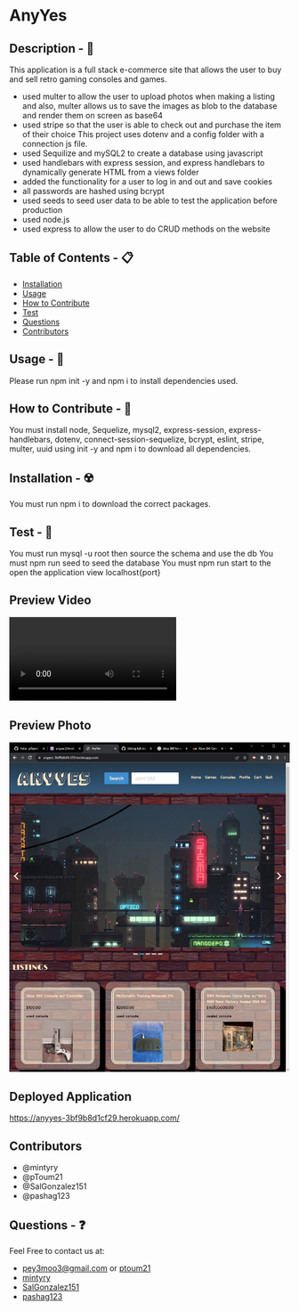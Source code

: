 # AnyYes

## Description - 💠
This application is a full stack e-commerce site that allows the user to buy and sell retro gaming consoles and games.
* used multer to allow the user to upload photos when making a listing and also, multer allows us to save the images as blob to the database and render them on screen as base64
* used stripe so that the user is able to check out and purchase the item of their choice
This project uses dotenv and a config folder with a connection js file.
* used Sequilize and mySQL2 to create a database using javascript
* used handlebars with express session, and express handlebars to dynamically generate HTML from a views folder
* added the functionality for a user to log in and out and save cookies
* all passwords are hashed using bcrypt
* used seeds to seed user data to be able to test the application before production
* used node.js
* used express to allow the user to do CRUD methods on the website


## Table of Contents - 📋
* [Installation](#installation---☢️)
* [Usage](#usage---💎)
* [How to Contribute](#how-to-contribute---🍴)
* [Test](#test---🧪)
* [Questions](#questions---❓)
* [Contributors](#contriubutors)

## Usage - 💎
Please run npm init -y and npm i to install dependencies used.

## How to Contribute - 🍴
You must install node, Sequelize, mysql2, express-session, express-handlebars, dotenv, connect-session-sequelize, bcrypt, eslint, stripe, multer, uuid using init -y and npm i to download all dependencies.

## Installation - ☢️
 You must run npm i to download the correct packages.

## Test - 🧪
You must run mysql -u root then source the schema and use the db
You must npm run seed to seed the database
You must npm run start to the open the application view localhost{port}

## Preview Video
![video demo](./public/photos/AnyYes%20-%20Google%20Chrome%202023-12-07%2018-05-58.mp4)

## Preview Photo
![AnyYes preview](./public/photos/AnyYes%20-%20Google%20Chrome%2012_7_2023%203_09_16%20PM.png)

## Deployed Application
https://anyyes-3bf9b8d1cf29.herokuapp.com/

## Contributors 
* @mintyry
* @pToum21
* @SalGonzalez151
* @pashag123

## Questions - ❓
Feel Free to contact us at:

- pey3moo3@gmail.com or [ptoum21](https://github.com/ptoum21)
- [mintyry](https://github.com/mintyry)
- [SalGonzalez151](https://github.com/SalGonzalez151)
- [pashag123](https://github.com/pashag123)
